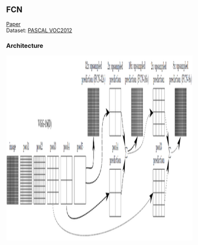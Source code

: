 ## FCN
[Paper](https://arxiv.org/pdf/1411.4038.pdf)  
Dataset: [PASCAL VOC2012](http://host.robots.ox.ac.uk/pascal/VOC/voc2012/VOCtrainval_11-May-2012.tar)  

### Architecture
<div align='center'>
  <img src='https://github.com/Luxlios/Figure/blob/main/CNN/FCN_VGG16.png'height=500>
</div>
